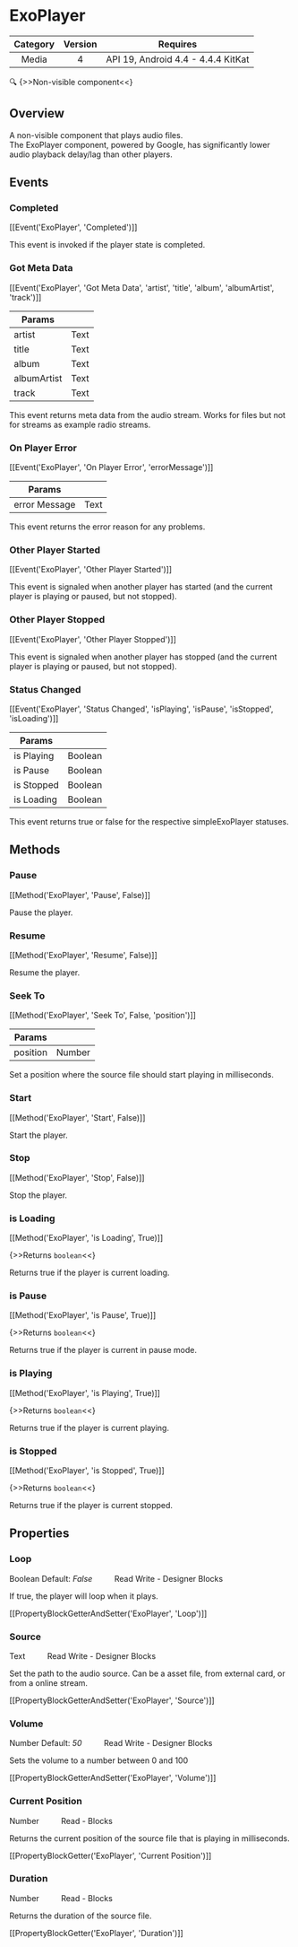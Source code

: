 # ExoPlayer

| Category | Version | Requires |
|:--------:|:-------:|:--------:|
|Media|4|API 19, Android 4.4 - 4.4.4 KitKat|

:mag: {>>Non-visible component<<}

## Overview

A non-visible component that plays audio files.   
The ExoPlayer component, powered by Google, has significantly lower audio playback delay/lag than other players.

## Events

### Completed

[[Event('ExoPlayer', 'Completed')]]

This event is invoked if the player state is completed.

### Got Meta Data

[[Event('ExoPlayer', 'Got Meta Data', 'artist', 'title', 'album', 'albumArtist', 'track')]]

| Params | []() |
|--------|------|
|artist|Text|
|title|Text|
|album|Text|
|albumArtist|Text|
|track|Text|


This event returns meta data from the audio stream. Works for files but not for streams as example radio streams.

### On Player Error

[[Event('ExoPlayer', 'On Player Error', 'errorMessage')]]

| Params | []() |
|--------|------|
|error Message|Text|


This event returns the error reason for any problems.

### Other Player Started

[[Event('ExoPlayer', 'Other Player Started')]]

This event is signaled when another player has started (and the current player is playing or paused, but not stopped).

### Other Player Stopped

[[Event('ExoPlayer', 'Other Player Stopped')]]

This event is signaled when another player has stopped (and the current player is playing or paused, but not stopped).

### Status Changed

[[Event('ExoPlayer', 'Status Changed', 'isPlaying', 'isPause', 'isStopped', 'isLoading')]]

| Params | []() |
|--------|------|
|is Playing|Boolean|
|is Pause|Boolean|
|is Stopped|Boolean|
|is Loading|Boolean|


This event returns true or false for the respective simpleExoPlayer statuses.

## Methods

### Pause

[[Method('ExoPlayer', 'Pause', False)]]

Pause the player.

### Resume

[[Method('ExoPlayer', 'Resume', False)]]

Resume the player.

### Seek To

[[Method('ExoPlayer', 'Seek To', False, 'position')]]

| Params | []() |
|--------|------|
|position|Number|


Set a position where the source file should start playing in milliseconds.

### Start

[[Method('ExoPlayer', 'Start', False)]]

Start the player.

### Stop

[[Method('ExoPlayer', 'Stop', False)]]

Stop the player.

### is Loading

[[Method('ExoPlayer', 'is Loading', True)]]

{>>Returns `boolean`<<}

Returns true if the player is current loading.

### is Pause

[[Method('ExoPlayer', 'is Pause', True)]]

{>>Returns `boolean`<<}

Returns true if the player is current in pause mode.

### is Playing

[[Method('ExoPlayer', 'is Playing', True)]]

{>>Returns `boolean`<<}

Returns true if the player is current playing.

### is Stopped

[[Method('ExoPlayer', 'is Stopped', True)]]

{>>Returns `boolean`<<}

Returns true if the player is current stopped.

## Properties

### Loop

<span class="chip chip-boolean">Boolean</span> <span class="chip chip-boolean">Default: <i>False</i></span>&nbsp;&nbsp;&nbsp;&nbsp;&nbsp;&nbsp;&nbsp;&nbsp;&nbsp;&nbsp;<span class="chip chip-rw">Read</span> <span class="chip chip-rw">Write</span> - <span class="chip chip-bd">Designer</span> <span class="chip chip-bd">Blocks</span> 

If true, the player will loop when it plays.

[[PropertyBlockGetterAndSetter('ExoPlayer', 'Loop')]]

### Source

<span class="chip chip-text">Text</span>&nbsp;&nbsp;&nbsp;&nbsp;&nbsp;&nbsp;&nbsp;&nbsp;&nbsp;&nbsp;<span class="chip chip-rw">Read</span> <span class="chip chip-rw">Write</span> - <span class="chip chip-bd">Designer</span> <span class="chip chip-bd">Blocks</span> 

Set the path to the audio source. Can be a asset file, from external card, or from a online stream.

[[PropertyBlockGetterAndSetter('ExoPlayer', 'Source')]]

### Volume

<span class="chip chip-number">Number</span> <span class="chip chip-number">Default: <i>50</i></span>&nbsp;&nbsp;&nbsp;&nbsp;&nbsp;&nbsp;&nbsp;&nbsp;&nbsp;&nbsp;<span class="chip chip-rw">Read</span> <span class="chip chip-rw">Write</span> - <span class="chip chip-bd">Designer</span> <span class="chip chip-bd">Blocks</span> 

Sets the volume to a number between 0 and 100

[[PropertyBlockGetterAndSetter('ExoPlayer', 'Volume')]]

### Current Position

<span class="chip chip-number">Number</span>&nbsp;&nbsp;&nbsp;&nbsp;&nbsp;&nbsp;&nbsp;&nbsp;&nbsp;&nbsp;<span class="chip chip-rw">Read</span> - <span class="chip chip-bd">Blocks</span> 

Returns the current position of the source file that is playing in milliseconds.

[[PropertyBlockGetter('ExoPlayer', 'Current Position')]]

### Duration

<span class="chip chip-number">Number</span>&nbsp;&nbsp;&nbsp;&nbsp;&nbsp;&nbsp;&nbsp;&nbsp;&nbsp;&nbsp;<span class="chip chip-rw">Read</span> - <span class="chip chip-bd">Blocks</span> 

Returns the duration of the source file.

[[PropertyBlockGetter('ExoPlayer', 'Duration')]]